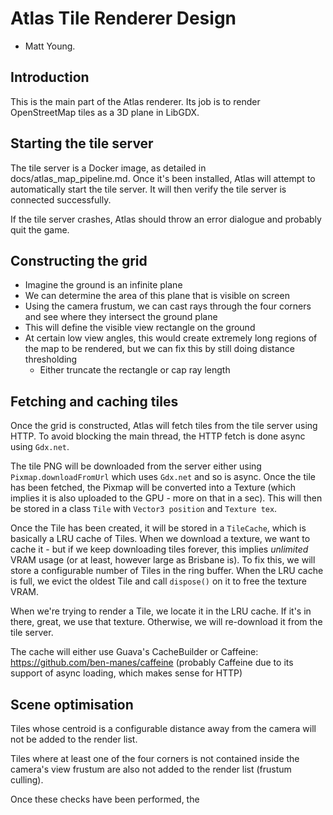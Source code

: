 # Atlas Tile Renderer Design
- Matt Young.

## Introduction
This is the main part of the Atlas renderer. Its job is to render OpenStreetMap tiles as a 3D plane in LibGDX.

## Starting the tile server
The tile server is a Docker image, as detailed in docs/atlas_map_pipeline.md. Once it's been installed, Atlas
will attempt to automatically start the tile server. It will then verify the tile server is connected successfully.

If the tile server crashes, Atlas should throw an error dialogue and probably quit the game.

## Constructing the grid
- Imagine the ground is an infinite plane
- We can determine the area of this plane that is visible on screen
- Using the camera frustum, we can cast rays through the four corners and see where they intersect
the ground plane
- This will define the visible view rectangle on the ground
- At certain low view angles, this would create extremely long regions of the map to be rendered,
but we can fix this by still doing distance thresholding
  - Either truncate the rectangle or cap ray length

## Fetching and caching tiles
Once the grid is constructed, Atlas will fetch tiles from the tile server using HTTP. To avoid blocking the
main thread, the HTTP fetch is done async  using `Gdx.net`.

The tile PNG will be downloaded from the server either using `Pixmap.downloadFromUrl` which uses `Gdx.net` 
and so is async. Once the tile has been fetched, the Pixmap will be converted into a Texture (which 
implies it is also uploaded to the GPU - more on that in a sec). This will then be stored in a class `Tile`
with `Vector3 position` and `Texture tex`.

Once the Tile has been created, it will be stored in a `TileCache`, which is basically a LRU cache of Tiles.
When we download a texture, we want to cache it - but if we keep downloading tiles forever, this implies _unlimited_
VRAM usage (or at least, however large as Brisbane is). To fix this, we will store a configurable number of
Tiles in the ring buffer. When the LRU cache is full, we evict the oldest Tile and call `dispose()` on it to
free the texture VRAM.

When we're trying to render a Tile, we locate it in the LRU cache. If it's in there, great, we use that texture.
Otherwise, we will re-download it from the tile server.

The cache will either use Guava's CacheBuilder or Caffeine: https://github.com/ben-manes/caffeine (probably
Caffeine due to its support of async loading, which makes sense for HTTP)

## Scene optimisation
Tiles whose centroid is a configurable distance away from the camera will not be added to the render list.

Tiles where at least one of the four corners is not contained inside the camera's view frustum are also not
added to the render list (frustum culling).

Once these checks have been performed, the 
